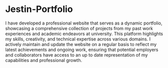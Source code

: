 # Jestin-Portfolio

I have developed a professional website that serves as a dynamic portfolio, showcasing a comprehensive collection of projects from my past work experiences and academic endeavors at university. This platform highlights my skills, creativity, and technical expertise across various domains. I actively maintain and update the website on a regular basis to reflect my latest achievements and ongoing work, ensuring that potential employers and collaborators have access to an up to date representation of my capabilities and professional growth.
